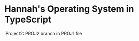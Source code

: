 Hannah's Operating System in TypeScript
===========================================
iProject2: PROJ2 branch in PROJ1 file






